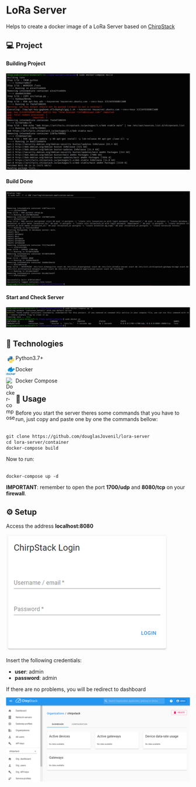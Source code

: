 # LoRa Server

Helps to create a docker image of a LoRa Server based on [ChirpStack](https://www.chirpstack.io/)

## 💻 Project

#### Building Project

![Building Project](docs/images/02_building_project.png)

#### Build Done

![Build Done](docs/images/03_build_done.png)

#### Start and Check Server

![Start and Check Server](docs/images/04_start_and_check.png)

## 🚀 Technologies

<img align="left" alt="Python" width="26px" src="https://raw.githubusercontent.com/github/explore/80688e429a7d4ef2fca1e82350fe8e3517d3494d/topics/python/python.png" /> Python3.7+

<img align="left" alt="Docker" width="26px" src="https://raw.githubusercontent.com/github/explore/80688e429a7d4ef2fca1e82350fe8e3517d3494d/topics/docker/docker.png" /> Docker

<img align="left" alt="Docker-compose" width="26px" src="https://cdn.rancher.com/wp-content/uploads/2016/04/20182217/compose.png"/> Docker Compose

## 🏃 Usage

Before you start the server theres some commands that you have to run, just copy and paste one by one the commands bellow:

``` 

git clone https://github.com/douglasJovenil/lora-server
cd lora-server/container
docker-compose build
```

Now to run:

``` 

docker-compose up -d
```

**IMPORTANT**: remember to open the port **1700/udp** and **8080/tcp** on your **firewall**.

## ⚙️ Setup

Access the address **localhost:8080**

![Login Screen](docs/images/00_login_screen.png)

Insert the following credentials:

* **user**: admin
* **password**: admin

If there are no problems, you will be redirect to dashboard

![Dashboard](docs/images/01_dashboard.png)
